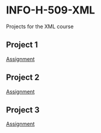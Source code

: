 # INFO-H-509-XML
Projects for the XML course

## Project 1
[Assignment](Project1/Documents/assignment.pdf)

## Project 2
[Assignment](Project2/deux_en.pdf)

## Project 3
[Assignment](Project3/trois_en.pdf)

